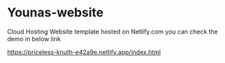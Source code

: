 # Younas-website
Cloud Hosting Website template hosted on Netlify.com you can check the demo in below link

https://priceless-knuth-e42a9e.netlify.app/index.html


